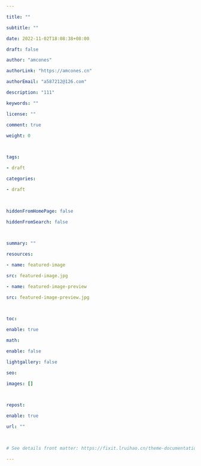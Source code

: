 ```yaml
---

title: ""

subtitle: ""

date: 2022-11-02T18:08:38+08:00

draft: false

author: "amcones"

authorLink: "https://amcones.cn"

authorEmail: "a587212@126.com"

description: "111"

keywords: ""

license: ""

comment: true

weight: 0

  

tags:

- draft

categories:

- draft

  

hiddenFromHomePage: false

hiddenFromSearch: false

  

summary: ""

resources:

- name: featured-image

src: featured-image.jpg

- name: featured-image-preview

src: featured-image-preview.jpg

  

toc:

enable: true

math:

enable: false

lightgallery: false

seo:

images: []

  

repost:

enable: true

url: ""

  

# See details front matter: https://fixit.lruihao.cn/theme-documentation-content/#front-matter

---
```


  

<!--more-->